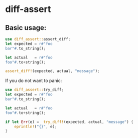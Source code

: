 # diff-assert
## Basic usage:

```rust
use diff_assert::assert_diff;
let expected = r#"foo
bar"#.to_string();

let actual   = r#"foo
foo"#.to+string();

assert_diff!(expected, actual, "message");
```

If you do not want to panic:

```rust
use diff_assert::try_diff;
let expected = r#"foo
bar"#.to_string();

let actual   = r#"foo
foo"#.to+string();

if let Err(e) =  try_diff!(expected, actual, "message") {
    eprintln!("{}", e);
}
```
